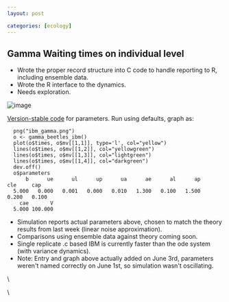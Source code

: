 ```yaml
---
layout: post

categories: [ecology]
---
```






 





Gamma Waiting times on individual level
---------------------------------------

-   Wrote the proper record structure into C code to handle reporting to
    R, including ensemble data.
-   Wrote the R interface to the dynamics.
-   Needs exploration.

![image](http://openwetware.org/images/a/a9/Ibm_gamma.png)

[Version-stable
code](http://github.com/cboettig/structured-populations/blob/c361d07025b038c3d435018b751a6858c71f89c7/R/ind_based_models.R "http://github.com/cboettig/structured-populations/blob/c361d07025b038c3d435018b751a6858c71f89c7/R/ind_based_models.R")
for parameters. Run using defaults, graph as:

~~~~ {.de1}
  png("ibm_gamma.png")
  o <- gamma_beetles_ibm()
  plot(o$times, o$mv[[1,1]], type='l', col="yellow")
  lines(o$times, o$mv[[1,2]], col="yellowgreen")
  lines(o$times, o$mv[[1,3]], col="lightgreen")
  lines(o$times, o$mv[[1,4]], col="darkgreen")
  dev.off()
  o$parameters
      b      ue      ul      up      ua      ae      al      ap     cle     cap 
  5.000   0.000   0.001   0.000   0.010   1.300   0.100   1.500   0.200   0.100 
    cae       V 
  5.000 100.000
~~~~

-   Simulation reports actual parameters above, chosen to match the
    theory results from last week (linear noise approximation).
-   Comparisons using ensemble data against theory coming soon.
-   Single replicate .c based IBM is currently faster than the ode
    system (with variance dynamics).
-   Note: Entry and graph above actually added on June 3rd, parameters
    weren't named correctly on June 1st, so simulation wasn't
    oscillating.

\

\

